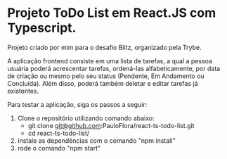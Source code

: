 # Projeto ToDo List em React.JS com Typescript. 

Projeto criado por mim para o desafio Blitz, organizado pela Trybe. 

A aplicação frontend consiste em uma lista de tarefas, a qual a pessoa usuária poderá acrescentar tarefas, ordená-las alfabeticamente, por data de criação ou mesmo pelo seu status (Pendente, Em Andamento ou Concluída). Além disso, poderá também deletar e editar tarefas já existentes. 

Para testar a aplicação, siga os passos a seguir: 
 1. Clone o repositório utilizando comando abaixo:
    - git clone git@github.com:PauloFlora/react-ts-todo-list.git
    - cd react-ts-todo-list/ 
 2. instale as dependências com o comando "npm install"
 3. rode o comando "npm start"
